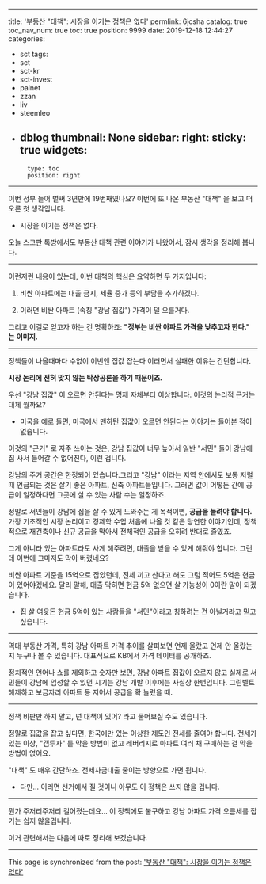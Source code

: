 
---
title: '부동산 "대책": 시장을 이기는 정책은 없다'
permlink: 6jcsha
catalog: true
toc_nav_num: true
toc: true
position: 9999
date: 2019-12-18 12:44:27
categories:
- sct
tags:
- sct
- sct-kr
- sct-invest
- palnet
- zzan
- liv
- steemleo
- dblog
thumbnail: None
sidebar:
    right:
        sticky: true
widgets:
    -
        type: toc
        position: right
---


이번 정부 들어 벌써 3년만에 19번째였나요? 이번에 또 나온 부동산 "대책" 을 보고 떠오른 첫 생각입니다.

* 시장을 이기는 정책은 없다.

오늘 스코판 톡방에서도 부동산 대책 관련 이야기가 나왔어서, 잠시 생각을 정리해 봅니다.

---

이런저런 내용이 있는데, 이번 대책의 핵심은 요약하면 두 가지입니다:

1. 비싼 아파트에는 대출 금지, 세율 증가 등의 부담을 추가하겠다.

2. 이러면 비싼 아파트 (속칭 "강남 집값") 가격이 덜 오를거다.

그리고 이걸로 얻고자 하는 건 명확하죠:  **"정부는 비싼 아파트 가격을 낮추고자 한다." 는 이미지.**

---

정책들이 나올때마다 수없이 이번엔 집값 잡는다 이러면서 실패한 이유는 간단합니다. 

**시장 논리에 전혀 맞지 않는 탁상공론을 하기 때문이죠.**

우선 "강남 집값" 이 오르면 안된다는 명제 자체부터 이상합니다. 이것의 논리적 근거는 대체 뭘까요?

* 미국을 예로 들면, 미국에서 맨하탄 집값이 오르면 안된다는 이야기는 들어본 적이 없습니다. 

이것의 "근거" 로 자주 쓰이는 것은, 강남 집값이 너무 높아서 일반 "서민" 들이 강남에 집 사서 들어갈 수 없어진다, 이런 겁니다.

강남의 주거 공간은 한정되어 있습니다.그리고 "강남" 이라는 지역 안에서도 보통 저럴 때 언급되는 것은 살기 좋은 아파트, 신축 아파트들입니다. 그러면 값이 어떻든 간에 공급이 일정하다면 그곳에 살 수 있는 사람 수는 일정하죠. 

정말로 서민들이 강남에 집을 살 수 있게 도와주는 게 목적이면, **공급을 늘려야 합니다.** 가장 기초적인 시장 논리이고 경제학 수업 처음에 나올 것 같은 당연한 이야기인데, 정책적으로 재건축이나 신규 공급을 막아서 전체적인 공급을 오히려 반대로 줄였죠.

그게 아니라 있는 아파트라도 사게 해주려면, 대출을 받을 수 있게 해줘야 합니다. 그런데 이번에 그마저도 막아 버렸네요?

비싼 아파트 기준을 15억으로 잡았던데, 전세 끼고 산다고 해도 그럼 적어도 5억은 현금이 있어야겠네요. 달리 말해, 대출 막히면 현금 5억 없으면 살 가능성이 0이란 말이 되겠습니다. 

* 집 살 여윳돈 현금 5억이 있는 사람들을 "서민"이라고 칭하려는 건 아닐거라고 믿고 싶습니다.

---

역대 부동산 가격, 특히 강남 아파트 가격 추이를 살펴보면 언제 올랐고 언제 안 올랐는지 누구나 볼 수 있습니다. 대표적으로 KB에서 가격 데이터를 공개하죠.

정치적인 언어나 쇼를 제외하고 숫자만 보면, 강남 아파트 집값이 오르지 않고 실제로 서민들이 강남에 입성할 수 있던 시기는 강남 개발 이후에는 사실상 한번입니다. 그린벨트 해제하고 보금자리 아파트 등 지어서 공급을 확 늘렸을 때. 

---

정책 비판만 하지 말고, 넌 대책이 있어? 라고 물어보실 수도 있습니다. 

정말로 집값을 잡고 싶다면, 한국에만 있는 이상한 제도인 전세를 줄여야 합니다. 전세가 있는 이상, "갭투자" 를 막을 방법이 없고 레버리지로 아파트 여러 채 구매하는 걸 막을 방법이 없어요.

"대책" 도 매우 간단하죠. 전세자금대출 줄이는 방향으로 가면 됩니다. 

* 다만... 이러면 선거에서 질 것이니 아무도 이 정책은 쓰지 않을 겁니다.

---

뭔가 주저리주저리 길어졌는데요... 이 정책에도 불구하고 강남 아파트 가격 오름세를 잡기는 쉽지 않을겁니다. 

이거 관련해서는 다음에 따로 정리해 보겠습니다.

- - -

This page is synchronized from the post: ['부동산 "대책": 시장을 이기는 정책은 없다'](https://steemit.com/@glory7/6jcsha)

